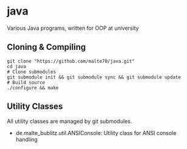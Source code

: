 java
====

Various Java programs, written for OOP at university

Cloning & Compiling
-------------------

    git clone "https://github.com/malte70/java.git"
    cd java
    # Clone submodules
    git submodule init && git submodule sync && git submodule update
    # Build source
    ./configure && make

Utility Classes
---------------

All utility classes are managed by git submodules.

 * de.malte\_bublitz.util.ANSIConsole: Utility class for ANSI console handling


